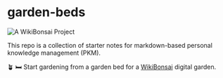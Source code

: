 # garden-beds

![[A WikiBonsai Project](https://github.com/wikibonsai/wikibonsai)](https://img.shields.io/badge/%F0%9F%8E%8B-A%20WikiBonsai%20Project-brightgreen)

This repo is a collection of starter notes for markdown-based personal knowledge management (PKM).

🪴 🛏 Start gardening from a garden bed for a [WikiBonsai](https://github.com/wikibonsai/wikibonsai) digital garden.

